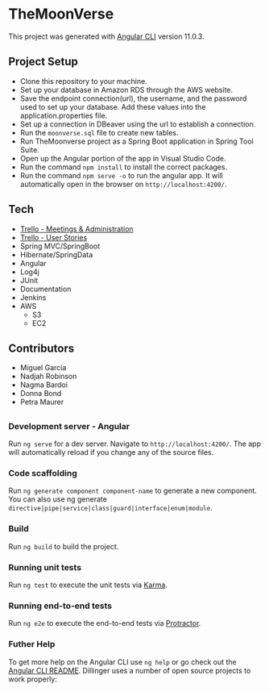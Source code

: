# TheMoonVerse

This project was generated with [Angular CLI](https://github.com/Java-Techie-jt/spring-security-angular-example) version 11.0.3.

## Project Setup
- Clone this repository to your machine.
- Set up your database in Amazon RDS through the AWS website.
- Save the endpoint connection(url), the username, and the password used to set up your database.
Add these values into the application.properties file.
- Set up a connection in DBeaver using the url to establish a connection.
- Run the ```moonverse.sql``` file to create new tables.
- Run TheMoonverse project as a Spring Boot application in Spring Tool Suite.
- Open up the Angular portion of the app in Visual Studio Code.
- Run the command ```npm install``` to install the correct packages.
- Run the command ```npm serve -o``` to run the angular app. It will automatically open in the browser on ```http://localhost:4200/```.

## Tech
- [Trello - Meetings & Administration](https://trello.com/b/uvCDekqY/the-moonverse-meetings-administration)
- [Trello - User Stories](https://trello.com/b/WTO41OAX/project-2-user-stories)
- Spring MVC/SpringBoot
- Hibernate/SpringData
- Angular
- Log4j
- JUnit
- Documentation
- Jenkins
- AWS
    - S3
    - EC2
    
## Contributors
- Miguel Garcia
- Nadjah Robinson
- Nagma Bardoi
- Donna Bond
- Petra Maurer

##

### Development server - Angular
Run ```ng serve``` for a dev server. Navigate to ```http://localhost:4200/```.  The app will automatically reload if you change any of the source files.

### Code scaffolding
Run ```ng generate component component-name``` to generate a new component. You can also use ng generate ```directive|pipe|service|class|guard|interface|enum|module```.

### Build
Run ```ng build``` to build the project.

### Running unit tests
Run ```ng test``` to execute the unit tests via [Karma](https://karma-runner.github.io/).

### Running end-to-end tests
Run ```ng e2e``` to execute the end-to-end tests via [Protractor](http://www.protractortest.org/).

### Futher Help
To get more help on the Angular CLI use ```ng help``` or go check out the [Angular CLI README](https://github.com/angular/angular-cli/blob/master/README.md).
Dillinger uses a number of open source projects to work properly:
